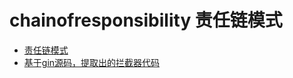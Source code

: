 # chainofresponsibility 责任链模式
- [责任链模式](https://github.com/Lieoxc/go_DesignPattern/blob/main/chainofresponsibility/chainofresponsibility.go)
- [基于gin源码，提取出的拦截器代码](https://github.com/Lieoxc/go_DesignPattern/blob/main/chainofresponsibility/interceptorDemo.go)